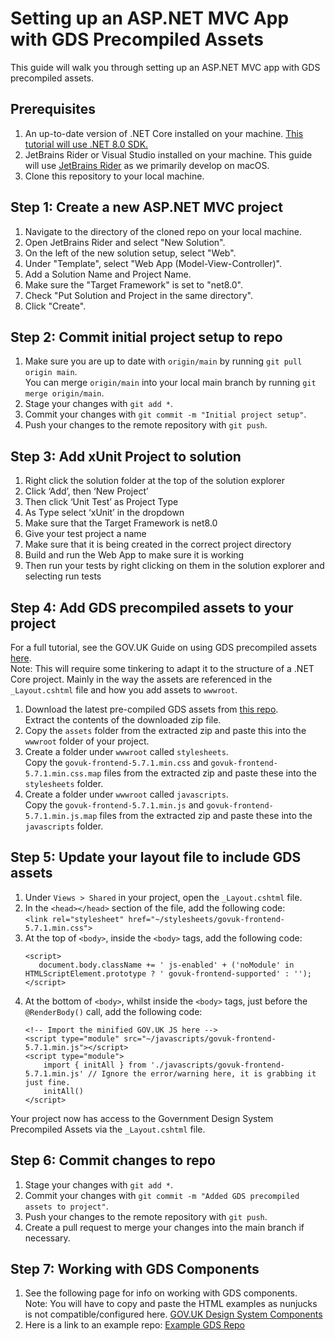 # Setting up an ASP.NET MVC App with GDS Precompiled Assets

This guide will walk you through setting up an ASP.NET MVC app with GDS precompiled assets.

## Prerequisites

1. An up-to-date version of .NET Core installed on your
   machine. [This tutorial will use .NET 8.0 SDK.](https://dotnet.microsoft.com/en-us/download/dotnet/8.0)
2. JetBrains Rider or Visual Studio installed on your machine. This guide will
   use [JetBrains Rider](https://www.jetbrains.com/rider/) as we primarily develop on macOS.
3. Clone this repository to your local machine.

## Step 1: Create a new ASP.NET MVC project

1. Navigate to the directory of the cloned repo on your local machine.
2. Open JetBrains Rider and select "New Solution".
3. On the left of the new solution setup, select "Web".
4. Under "Template", select "Web App (Model-View-Controller)".
5. Add a Solution Name and Project Name.
6. Make sure the "Target Framework" is set to "net8.0".
7. Check "Put Solution and Project in the same directory".
8. Click "Create".

## Step 2: Commit initial project setup to repo

1. Make sure you are up to date with `origin/main` by running `git pull origin main`.  
   You can merge `origin/main` into your local main branch by running `git merge origin/main`.
2. Stage your changes with `git add *`.
3. Commit your changes with `git commit -m "Initial project setup"`.
4. Push your changes to the remote repository with `git push`.

## Step 3: Add xUnit Project to solution

1. Right click the solution folder at the top of the solution explorer
2. Click ‘Add’, then ‘New Project’
3. Then click ‘Unit Test’ as Project Type
4. As Type select ‘xUnit’ in the dropdown
5. Make sure that the Target Framework is net8.0
6. Give your test project a name
7. Make sure that it is being created in the correct project directory
8. Build and run the Web App to make sure it is working
9. Then run your tests by right clicking on them in the solution explorer and selecting run tests

## Step 4: Add GDS precompiled assets to your project

For a full tutorial, see the GOV.UK Guide on using GDS precompiled
assets [here](https://frontend.design-system.service.gov.uk/install-using-precompiled-files/#try-gov-uk-frontend-using-precompiled-files).  
Note: This will require some tinkering to adapt it to the structure of a .NET Core project. Mainly in the way the assets
are referenced in the `_Layout.cshtml` file and how you add assets to `wwwroot`.

1. Download the latest pre-compiled GDS assets
   from [this repo](https://github.com/alphagov/govuk-frontend/releases/tag/v5.7.1).  
   Extract the contents of the downloaded zip file.
2. Copy the `assets` folder from the extracted zip and paste this into the `wwwroot` folder of your project.
3. Create a folder under `wwwroot` called `stylesheets`.  
   Copy the `govuk-frontend-5.7.1.min.css` and `govuk-frontend-5.7.1.min.css.map` files from the extracted zip and paste
   these into the `stylesheets` folder.
4. Create a folder under `wwwroot` called `javascripts`.  
   Copy the `govuk-frontend-5.7.1.min.js` and `govuk-frontend-5.7.1.min.js.map` files from the extracted zip and paste
   these into the `javascripts` folder.

## Step 5: Update your layout file to include GDS assets

1. Under `Views > Shared` in your project, open the `_Layout.cshtml` file.
2. In the `<head></head>` section of the file, add the following code:   
   `<link rel="stylesheet" href="~/stylesheets/govuk-frontend-5.7.1.min.css">`
3. At the top of `<body>`, inside the `<body>` tags, add the following code:
    ```
    <script>
       document.body.className += ' js-enabled' + ('noModule' in HTMLScriptElement.prototype ? ' govuk-frontend-supported' : '');
    </script>
   ```
4. At the bottom of `<body>`, whilst inside the `<body>` tags, just before the `@RenderBody()` call, add the following
   code:
    ```
   <!-- Import the minified GOV.UK JS here -->
    <script type="module" src="~/javascripts/govuk-frontend-5.7.1.min.js"></script>
    <script type="module">
        import { initAll } from './javascripts/govuk-frontend-5.7.1.min.js' // Ignore the error/warning here, it is grabbing it just fine.
        initAll()
    </script>
   ```

Your project now has access to the Government Design System Precompiled Assets via the `_Layout.cshtml` file.

## Step 6: Commit changes to repo

1. Stage your changes with `git add *`.
2. Commit your changes with `git commit -m "Added GDS precompiled assets to project"`.
3. Push your changes to the remote repository with `git push`.
4. Create a pull request to merge your changes into the main branch if necessary.

## Step 7: Working with GDS Components

1. See the following page for info on working with GDS components.  
   Note: You will have to copy and paste the HTML examples as nunjucks is not compatible/configured here.
   [GOV.UK Design System Components](https://design-system.service.gov.uk/components/)
2. Here is a link to an example repo: [Example GDS Repo](https://github.com/ntotten-kainos/GDS-Example-Repo-MVC-DOTNET)